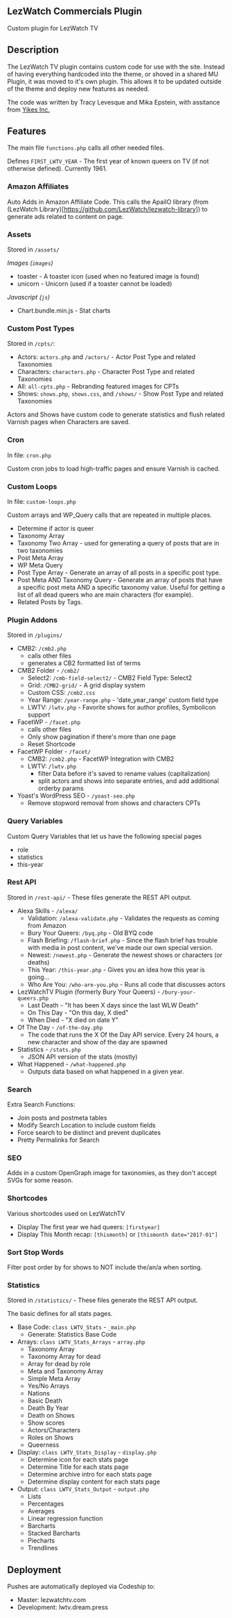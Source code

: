 ## LezWatch Commercials Plugin

Custom plugin for LezWatch TV

## Description

The LezWatch TV plugin contains custom code for use with the site. Instead of having everything hardcoded into the theme, or shoved in a shared MU Plugin, it was moved to it's own plugin. This allows it to be updated outside of the theme and deploy new features as needed.

The code was written by Tracy Levesque and Mika Epstein, with assitance from [Yikes Inc.](YikesInc.com)

## Features

The main file `functions.php` calls all other needed files.

Defines `FIRST_LWTV_YEAR` - The first year of known queers on TV (if not otherwise defined). Currently 1961.

### Amazon Affiliates

Auto Adds in Amazon Affiliate Code. This calls the ApaiIO library (from (LezWatch Library)[https://github.com/LezWatch/lezwatch-library]) to generate ads related to content on page.

### Assets

Stored in `/assets/`

_Images (`images`)_

* toaster - A toaster icon (used when no featured image is found)
* unicorn - Unicorn (used if a toaster cannot be loaded)

_Javascript (`js`)_

* Chart.bundle.min.js - Stat charts

### Custom Post Types

Stored in `/cpts/`:

* Actors: `actors.php` and `/actors/` - Actor Post Type and related Taxonomies
* Characters: `characters.php` - Character Post Type and related Taxonomies
* All: `all-cpts.php` - Rebranding featured images for CPTs
* Shows: `shows.php`, `shows.css`, and `/shows/` - Show Post Type and related Taxonomies

Actors and Shows have custom code to generate statistics and flush related Varnish pages when Characters are saved.

### Cron

In file: `cron.php`

Custom cron jobs to load high-traffic pages and ensure Varnish is cached.

### Custom Loops

In file: `custom-loops.php`

Custom arrays and WP_Query calls that are repeated in multiple places.

* Determine if actor is queer
* Taxonomy Array
* Taxonomy Two Array - used for generating a query of posts that are in two taxonomies
* Post Meta Array
* WP Meta Query
* Post Type Array - Generate an array of all posts in a specific post type.
* Post Meta AND Taxonomy Query - Generate an array of posts that have a specific post meta AND a specific taxonomy value. Useful for getting a list of all dead queers who are main characters (for example).
* Related Posts by Tags.

### Plugin Addons

Stored in `/plugins/`

* CMB2: `/cmb2.php` 
    - calls other files 
    - generates a CB2 formatted list of terms
* CMB2 Folder - `/cmb2/`
    - Select2: `/cmb-field-select2/` - CMB2 Field Type: Select2
    - Grid: `/CMB2-grid/` - A grid display system
    - Custom CSS: `/cmb2.css` 
    - Year Range: `/year-range.php` - 'date_year_range' custom field type
    - LWTV: `/lwtv.php` - Favorite shows for author profiles, Symbolicon support
* FacetWP - `/facet.php`
    - calls other files
    - Only show pagination if there's more than one page
    - Reset Shortcode
* FacetWP Folder - `/facet/` 
    - CMB2: `/cmb2.php` - FacetWP Integration with CMB2
    - LWTV: `/lwtv.php` 
        - filter Data before it's saved to rename values (capitalization)
        - split actors and shows into separate entries, and add additional orderby params
* Yoast's WordPress SEO - `/yoast-seo.php`
    - Remove stopword removal from shows and characters CPTs

### Query Variables

Custom Query Variables that let us have the following special pages

* role
* statistics
* this-year

### Rest API

Stored in `/rest-api/` - These files generate the REST API output.

* Alexa Skills - `/alexa/`
    - Validation: `/alexa-validate.php` - Validates the requests as coming from Amazon
    - Bury Your Queers: `/byq.php` - Old BYQ code
     - Flash Briefing: `/flash-brief.php` - Since the flash brief has trouble with media in post content, we've made our own special version.
    - Newest: `/newest.php` - Generate the newest shows or characters (or deaths)
    - This Year: `/this-year.php` - Gives you an idea how this year is going...
    - Who Are You: `/who-are-you.php` - Runs all code that discusses actors
* LezWatchTV Plugin (formerly Bury Your Queers) - `/bury-your-queers.php`
    - Last Death - "It has been X days since the last WLW Death"
    - On This Day - "On this day, X died"
    - When Died - "X died on date Y"
* Of The Day - `/of-the-day.php`
    - The code that runs the X Of the Day API service. Every 24 hours, a new character and show of the day are spawned
* Statistics - `/stats.php`
    - JSON API version of the stats (mostly)
* What Happened - `/what-happened.php`
    - Outputs data based on what happened in a given year.

### Search

Extra Search Functions:

* Join posts and postmeta tables
* Modify Search Location to include custom fields
* Force search to be distinct and prevent duplicates
* Pretty Permalinks for Search

### SEO

Adds in a custom OpenGraph image for taxonomies, as they don't accept SVGs for some reason.

### Shortcodes

Various shortcodes used on LezWatchTV

* Display The first year we had queers: `[firstyear]`
* Display This Month recap: `[thismonth]` or `[thismonth date="2017-01"]`

### Sort Stop Words

Filter post order by for shows to NOT include the/an/a when sorting.

### Statistics

Stored in `/statistics/` - These files generate the REST API output.

The basic defines for all stats pages.

* Base Code: `class LWTV_Stats` - `_main.php`
    - Generate: Statistics Base Code
* Arrays: `class LWTV_Stats_Arrays` - `array.php`
    - Taxonomy Array
    - Taxonomy Array for dead
    - Array for dead by role
    - Meta and Taxonomy Array
    - Simple Meta Array
    - Yes/No Arrays
    - Nations
    - Basic Death
    - Death By Year
    - Death on Shows
    - Show scores
    - Actors/Characters
    - Roles on Shows
    - Queerness
* Display: `class LWTV_Stats_Display` - `display.php`
    - Determine icon for each stats page
    - Determine Title for each stats page
    - Determine archive intro for each stats page
    - Determine display content for each stats page
* Output: `class LWTV_Stats_Output` - `output.php`
    - Lists
    - Percentages
    - Averages
    - Linear regression function
    - Barcharts
    - Stacked Barcharts
    - Piecharts
    - Trendlines

## Deployment

Pushes are automatically deployed via Codeship to:

* Master: lezwatchtv.com
* Development: lwtv.dream.press
